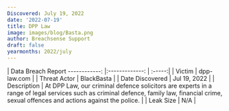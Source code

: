 ```yaml
---
Discovered: July 19, 2022
date: '2022-07-19'
title: DPP Law
image: images/blog/Basta.png
author: Breachsense Support
draft: false
yearmonths: 2022/july
---
```



| Data Breach Report
------------:     |:-------------:    | :-----:|
| Victim      | dpp-law.com      | 
| Threat Actor      |  BlackBasta     | 
| Date Discovered      | Jul 19, 2022      | 
| Description      | At DPP Law, our criminal defence solicitors are experts in a range of legal services such as criminal defence, family law, financial crime, sexual offences and actions against the police.       | 
| Leak Size      | N/A      | 

